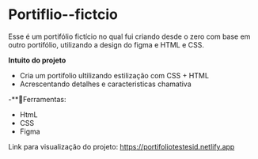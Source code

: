 # Portiflio--fictcio
Esse é um portifólio fictício no qual fui criando desde o zero com base em outro portifólio, utilizando a design do figma e HTML e CSS.

**Intuito do projeto**
- Cria um portifolio ultilizando estilização com CSS + HTML
- Acrescentando detalhes e caracteristicas chamativa

-**🔨Ferramentas:
- HtmL
- CSS
- Figma


Link para visualização do projeto:
https://portifoliotestesid.netlify.app

